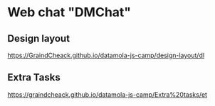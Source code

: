 # Web chat "DMChat"

## Design layout
https://GraindCheack.github.io/datamola-js-camp/design-layout/dl

## Extra Tasks
https://graindcheack.github.io/datamola-js-camp/Extra%20tasks/et
